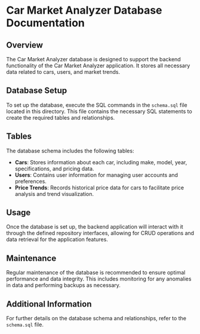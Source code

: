 # Car Market Analyzer Database Documentation

## Overview
The Car Market Analyzer database is designed to support the backend functionality of the Car Market Analyzer application. It stores all necessary data related to cars, users, and market trends.

## Database Setup
To set up the database, execute the SQL commands in the `schema.sql` file located in this directory. This file contains the necessary SQL statements to create the required tables and relationships.

## Tables
The database schema includes the following tables:

- **Cars**: Stores information about each car, including make, model, year, specifications, and pricing data.
- **Users**: Contains user information for managing user accounts and preferences.
- **Price Trends**: Records historical price data for cars to facilitate price analysis and trend visualization.

## Usage
Once the database is set up, the backend application will interact with it through the defined repository interfaces, allowing for CRUD operations and data retrieval for the application features.

## Maintenance
Regular maintenance of the database is recommended to ensure optimal performance and data integrity. This includes monitoring for any anomalies in data and performing backups as necessary.

## Additional Information
For further details on the database schema and relationships, refer to the `schema.sql` file.